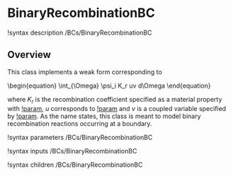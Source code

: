 # BinaryRecombinationBC

!syntax description /BCs/BinaryRecombinationBC

## Overview

This class implements a weak form corresponding to

\begin{equation}
\int_{\Omega} \psi_i K_r uv d\Omega
\end{equation}

where $K_r$ is the recombination coefficient specified as a material property with [!param](/BCs/BinaryRecombinationBC/Kr),
$u$ corresponds to [!param](/BCs/BinaryRecombinationBC/variable) and $v$ is a coupled variable specified by [!param](/BCs/BinaryRecombinationBC/v).
As the name states, this class is meant to model binary recombination
reactions occurring at a boundary.

!syntax parameters /BCs/BinaryRecombinationBC

!syntax inputs /BCs/BinaryRecombinationBC

!syntax children /BCs/BinaryRecombinationBC
